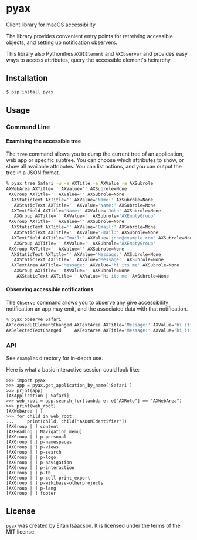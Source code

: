 # pyax

Client library for macOS accessibility

The library provides convenient entry points for retreiving accessible objects, and setting up notification observers.

This library also Pythonifies `AXUIElement` and `AXObserver` and provides easy ways to access attributes, query the accessible element's heirarchy.

## Installation

```bash
$ pip install pyax
```

## Usage

### Command Line

#### Examining the accessible tree

The `tree` command allows you to dump the current tree of an application, web app or specific subtree. You can choose which attributes to show, or show all available attributes. You can list actions, and you can output the tree in a JSON format.

```sh
% pyax tree Safari -w -a AXTitle -a AXValue -a AXSubrole
AXWebArea AXTitle='' AXValue='' AXSubrole=None
 AXGroup AXTitle='' AXValue='' AXSubrole=None
  AXStaticText AXTitle='' AXValue='Name:' AXSubrole=None
   AXStaticText AXTitle='' AXValue='Name:' AXSubrole=None
  AXTextField AXTitle='Name:' AXValue='John' AXSubrole=None
   AXGroup AXTitle='' AXValue='' AXSubrole='AXEmptyGroup'
 AXGroup AXTitle='' AXValue='' AXSubrole=None
  AXStaticText AXTitle='' AXValue='Email:' AXSubrole=None
   AXStaticText AXTitle='' AXValue='Email:' AXSubrole=None
  AXTextField AXTitle='Email:' AXValue='john@example.com' AXSubrole=None
   AXGroup AXTitle='' AXValue='' AXSubrole='AXEmptyGroup'
 AXGroup AXTitle='' AXValue='' AXSubrole=None
  AXStaticText AXTitle='' AXValue='Message:' AXSubrole=None
   AXStaticText AXTitle='' AXValue='Message:' AXSubrole=None
  AXTextArea AXTitle='Message:' AXValue='hi its me' AXSubrole=None
   AXGroup AXTitle='' AXValue='' AXSubrole=None
    AXStaticText AXTitle='' AXValue='hi its me' AXSubrole=None
```

#### Observing accessible notifications

The `Observe` command allows you to observe any give accessibility notification an app may emit, and the associated data with that notification.

```sh
% pyax observe Safari
AXFocusedUIElementChanged AXTextArea AXTitle='Message:' AXValue='hi its me'
AXSelectedTextChanged     AXTextArea AXTitle='Message:' AXValue='hi its me. '
```

### API

See `examples` directory for in-depth use.

Here is what a basic interactive session could look like:

```pycon
>>> import pyax
>>> app = pyax.get_application_by_name('Safari')
>>> print(app)
[AXApplication | Safari]
>>> web_root = app.search_for(lambda e: e["AXRole"] == "AXWebArea")
>>> print(web_root)
[AXWebArea | ]
>>> for child in web_root:
...     print(child, child["AXDOMIdentifier"])
[AXGroup | ] content
[AXHeading | Navigation menu]
[AXGroup | ] p-personal
[AXGroup | ] p-namespaces
[AXGroup | ] p-views
[AXGroup | ] p-search
[AXGroup | ] p-logo
[AXGroup | ] p-navigation
[AXGroup | ] p-interaction
[AXGroup | ] p-tb
[AXGroup | ] p-coll-print_export
[AXGroup | ] p-wikibase-otherprojects
[AXGroup | ] p-lang
[AXGroup | ] footer
```

## License

`pyax` was created by Eitan Isaacson. It is licensed under the terms of the MIT license.
